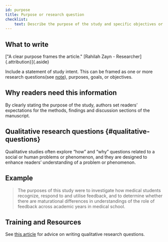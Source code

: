 ```yaml
---
id: purpose
title: Purpose or research question
checklist: 
    text: Describe the purpose of the study and specific objectives or questions.
---
```


## What to write

["A clear purpose frames the article." [Rahilah Zayn - Researcher]{.attribution}]{.aside}

Include a statement of study intent. This can be framed as one or more research questions(see [note](#qualitative-questions)), purposes, goals, or objectives.

## Why readers need this information

By clearly stating the purpose of the study, authors set readers’ expectations for the methods, findings and discussion sections of the manuscript.

## Qualitative research questions {#qualitative-questions}

Qualitative studies often explore “how” and “why” questions related to a social or human problems or phenomenon, and they are designed to enhance readers’ understanding of a problem or phenomenon.

## Example

> The purposes of this study were to investigate how medical students recognize, respond to and utilise feedback, and to determine whether there are maturational differences in understandings of the role of feedback across academic years in medical school.

## Training and Resources

See [this article](https://doi.org/10.1097/acm.0000000000001438) for advice on writing qualitative research questions.
